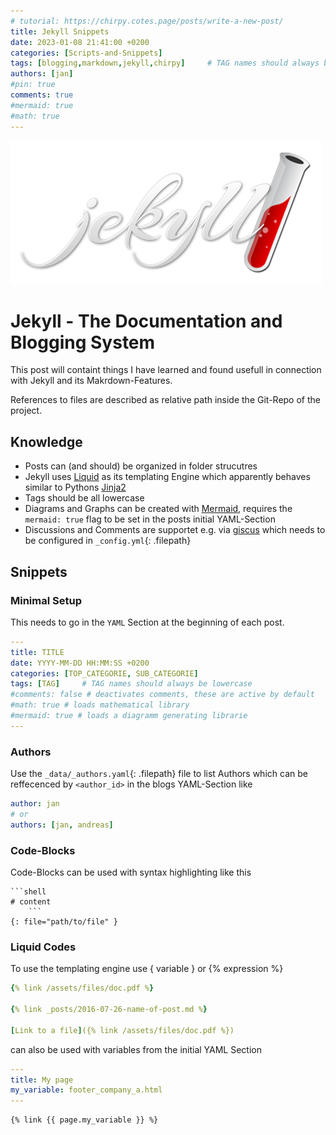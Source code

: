 ```yaml
---
# tutorial: https://chirpy.cotes.page/posts/write-a-new-post/
title: Jekyll Snippets
date: 2023-01-08 21:41:00 +0200
categories: [Scripts-and-Snippets]
tags: [blogging,markdown,jekyll,chirpy]     # TAG names should always be lowercase
authors: [jan]
#pin: true
comments: true
#mermaid: true
#math: true
---
```


![jekyll](/assets/img/logos/jekyll.png)
# Jekyll - The Documentation and Blogging System

This post will containt things I have learned and found usefull in connection with Jekyll and its Makrdown-Features.

References to files are described as relative path inside the Git-Repo of the project.

## Knowledge

* Posts can (and should) be organized in folder strucutres
* Jekyll uses [Liquid](https://shopify.github.io/liquid/) as its templating Engine which apparently behaves similar to Pythons [Jinja2](https://palletsprojects.com/p/jinja/)
* Tags should be all lowercase
* Diagrams and Graphs can be created with [Mermaid](https://github.com/mermaid-js/mermaid), requires the `mermaid: true` flag to be set in the posts initial YAML-Section
* Discussions and Comments are supportet e.g. via [giscus](https://giscus.app/) which needs to be configured in `_config.yml`{: .filepath}

## Snippets

### Minimal Setup

This needs to go in the `YAML` Section at the beginning of each post.

```yaml
---
title: TITLE
date: YYYY-MM-DD HH:MM:SS +0200
categories: [TOP_CATEGORIE, SUB_CATEGORIE]
tags: [TAG]     # TAG names should always be lowercase
#comments: false # deactivates comments, these are active by default
#math: true # loads mathematical library
#mermaid: true # loads a diagramm generating librarie
---
```

### Authors
Use the `_data/_authors.yaml`{: .filepath} file to list Authors which can be reffecenced by `<author_id>` in the blogs YAML-Section like 

```yaml
author: jan
# or
authors: [jan, andreas]
```

### Code-Blocks
Code-Blocks can be used with syntax highlighting like this

```shell
```shell
# content
    ```
{: file="path/to/file" }
```

### Liquid Codes
To use the templating engine use { variable } or {% expression %}

```yaml
{% link /assets/files/doc.pdf %}

{% link _posts/2016-07-26-name-of-post.md %}

[Link to a file]({% link /assets/files/doc.pdf %})

```

can also be used with variables from the initial YAML Section

```yaml
---
title: My page
my_variable: footer_company_a.html
---
```

```jinja
{% link {{ page.my_variable }} %}
```